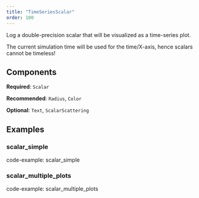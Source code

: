 ```yaml
---
title: "TimeSeriesScalar"
order: 100
---
```


Log a double-precision scalar that will be visualized as a time-series plot.

The current simulation time will be used for the time/X-axis, hence scalars
cannot be timeless!

## Components

**Required**: `Scalar`

**Recommended**: `Radius`, `Color`

**Optional**: `Text`, `ScalarScattering`

## Examples

### scalar_simple

code-example: scalar_simple

### scalar_multiple_plots

code-example: scalar_multiple_plots

